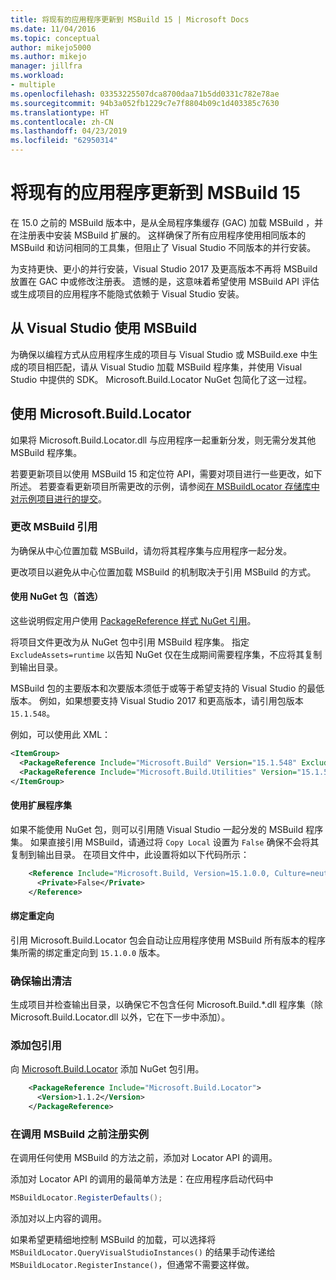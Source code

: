 ```yaml
---
title: 将现有的应用程序更新到 MSBuild 15 | Microsoft Docs
ms.date: 11/04/2016
ms.topic: conceptual
author: mikejo5000
ms.author: mikejo
manager: jillfra
ms.workload:
- multiple
ms.openlocfilehash: 03353225507dca8700daa71b5dd0331c782e78ae
ms.sourcegitcommit: 94b3a052fb1229c7e7f8804b09c1d403385c7630
ms.translationtype: HT
ms.contentlocale: zh-CN
ms.lasthandoff: 04/23/2019
ms.locfileid: "62950314"
---
```

# <a name="update-an-existing-application-for-msbuild-15"></a>将现有的应用程序更新到 MSBuild 15

在 15.0 之前的 MSBuild 版本中，是从全局程序集缓存 (GAC) 加载 MSBuild ，并在注册表中安装 MSBuild 扩展的。 这样确保了所有应用程序使用相同版本的 MSBuild 和访问相同的工具集，但阻止了 Visual Studio 不同版本的并行安装。

为支持更快、更小的并行安装，Visual Studio 2017 及更高版本不再将 MSBuild 放置在 GAC 中或修改注册表。 遗憾的是，这意味着希望使用 MSBuild API 评估或生成项目的应用程序不能隐式依赖于 Visual Studio 安装。

## <a name="use-msbuild-from-visual-studio"></a>从 Visual Studio 使用 MSBuild

为确保以编程方式从应用程序生成的项目与 Visual Studio 或 MSBuild.exe 中生成的项目相匹配，请从 Visual Studio 加载 MSBuild 程序集，并使用 Visual Studio 中提供的 SDK。 Microsoft.Build.Locator NuGet 包简化了这一过程。

## <a name="use-microsoftbuildlocator"></a>使用 Microsoft.Build.Locator

如果将 Microsoft.Build.Locator.dll 与应用程序一起重新分发，则无需分发其他 MSBuild 程序集。

若要更新项目以使用 MSBuild 15 和定位符 API，需要对项目进行一些更改，如下所述。 若要查看更新项目所需更改的示例，请参阅[在 MSBuildLocator 存储库中对示例项目进行的提交](https://github.com/Microsoft/MSBuildLocator/commits/example-updating-to-msbuild-15)。

### <a name="change-msbuild-references"></a>更改 MSBuild 引用

为确保从中心位置加载 MSBuild，请勿将其程序集与应用程序一起分发。

更改项目以避免从中心位置加载 MSBuild 的机制取决于引用 MSBuild 的方式。

#### <a name="use-nuget-packages-preferred"></a>使用 NuGet 包（首选）

这些说明假定用户使用 [PackageReference 样式 NuGet 引用](https://docs.microsoft.com/nuget/consume-packages/package-references-in-project-files)。

将项目文件更改为从 NuGet 包中引用 MSBuild 程序集。 指定 `ExcludeAssets=runtime` 以告知 NuGet 仅在生成期间需要程序集，不应将其复制到输出目录。

MSBuild 包的主要版本和次要版本须低于或等于希望支持的 Visual Studio 的最低版本。 例如，如果想要支持 Visual Studio 2017 和更高版本，请引用包版本 `15.1.548`。

例如，可以使用此 XML：

```xml
<ItemGroup>
  <PackageReference Include="Microsoft.Build" Version="15.1.548" ExcludeAssets="runtime" />
  <PackageReference Include="Microsoft.Build.Utilities" Version="15.1.548" ExcludeAssets="runtime" />
</ItemGroup>
```

#### <a name="use-extension-assemblies"></a>使用扩展程序集

如果不能使用 NuGet 包，则可以引用随 Visual Studio 一起分发的 MSBuild 程序集。 如果直接引用 MSBuild，请通过将 `Copy Local` 设置为 `False` 确保不会将其复制到输出目录。 在项目文件中，此设置将如以下代码所示：

```xml
    <Reference Include="Microsoft.Build, Version=15.1.0.0, Culture=neutral, PublicKeyToken=b03f5f7f11d50a3a, processorArchitecture=MSIL">
      <Private>False</Private>
    </Reference>
```

#### <a name="binding-redirects"></a>绑定重定向

引用 Microsoft.Build.Locator 包会自动让应用程序使用 MSBuild 所有版本的程序集所需的绑定重定向到 `15.1.0.0` 版本。

### <a name="ensure-output-is-clean"></a>确保输出清洁

生成项目并检查输出目录，以确保它不包含任何 Microsoft.Build.\*.dll 程序集（除 Microsoft.Build.Locator.dll 以外，它在下一步中添加）。

### <a name="add-package-reference"></a>添加包引用

向 [Microsoft.Build.Locator](https://www.nuget.org/packages/Microsoft.Build.Locator/) 添加 NuGet 包引用。

```xml
    <PackageReference Include="Microsoft.Build.Locator">
      <Version>1.1.2</Version>
    </PackageReference>
```

### <a name="register-instance-before-calling-msbuild"></a>在调用 MSBuild 之前注册实例

在调用任何使用 MSBuild 的方法之前，添加对 Locator API 的调用。

添加对 Locator API 的调用的最简单方法是：在应用程序启动代码中

```csharp
MSBuildLocator.RegisterDefaults();
```

添加对以上内容的调用。

如果希望更精细地控制 MSBuild 的加载，可以选择将 `MSBuildLocator.QueryVisualStudioInstances()` 的结果手动传递给 `MSBuildLocator.RegisterInstance()`，但通常不需要这样做。
